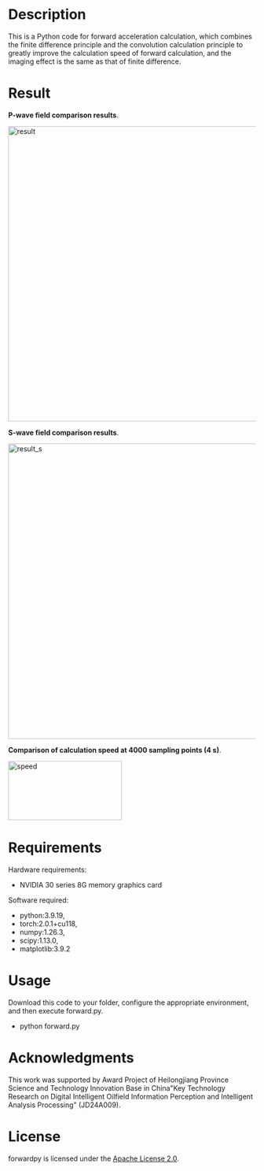 # Description
This is a Python code for forward acceleration calculation, which combines the finite difference principle and the convolution calculation principle to greatly improve the calculation speed of forward calculation, and the imaging effect is the same as that of finite difference.

# Result
**P-wave field comparison results**.

<img width="1000" height="600" alt="result" src="https://github.com/user-attachments/assets/6357435e-110c-48f1-8e66-4ddd7332d7f2" />

**S-wave field comparison results**.

<img width="1000" height="600" alt="result_s" src="https://github.com/user-attachments/assets/a457b838-ca45-4772-b77e-cd1f2a14d556" />

**Comparison of calculation speed at 4000 sampling points (4 s)**.

<img width="231" height="120" alt="speed" src="https://github.com/user-attachments/assets/b3e8ea33-777d-4c69-be27-32187de6e4a6" />

# Requirements
Hardware requirements: 
- NVIDIA 30 series 8G memory graphics card

Software required:
- python:3.9.19,
- torch:2.0.1+cu118,
- numpy:1.26.3,
- scipy:1.13.0,
- matplotlib:3.9.2
# Usage
Download this code to your folder, configure the appropriate environment, and then execute forward.py.
- python forward.py
# Acknowledgments
This work was supported by Award Project of Heilongjiang Province Science and Technology Innovation Base in China"Key Technology Research on Digital Intelligent Oilfield Information Perception and Intelligent Analysis Processing" (JD24A009).
# License
forwardpy is licensed under the [Apache License 2.0](LICENSE).
